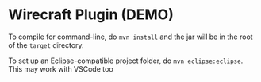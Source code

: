 # Wirecraft Plugin (DEMO)

To compile for command-line, do `mvn install` and the jar will be in the root of the `target` directory.

To set up an Eclipse-compatible project folder, do `mvn eclipse:eclipse`. This may work with VSCode too
